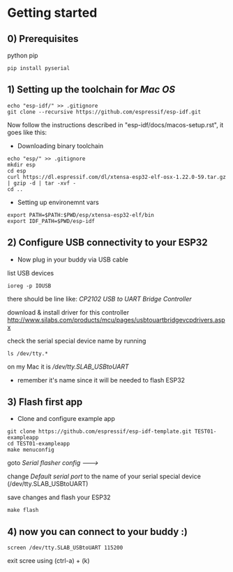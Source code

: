 # Getting started
## 0) Prerequisites
python
pip

```
pip install pyserial
```

## 1) Setting up the toolchain for _Mac OS_
```
echo "esp-idf/" >> .gitignore
git clone --recursive https://github.com/espressif/esp-idf.git
```
Now follow the instructions described in "esp-idf/docs/macos-setup.rst", it goes like this:

- Downloading binary toolchain

```
echo "esp/" >> .gitignore
mkdir esp
cd esp
curl https://dl.espressif.com/dl/xtensa-esp32-elf-osx-1.22.0-59.tar.gz | gzip -d | tar -xvf -
cd ..
```

- Setting up environemnt vars

```
export PATH=$PATH:$PWD/esp/xtensa-esp32-elf/bin
export IDF_PATH=$PWD/esp-idf
```

## 2) Configure USB connectivity to your ESP32

- Now plug in your buddy via USB cable

list USB devices

```
ioreg -p IOUSB
``` 
there should be line like: 
_CP2102 USB to UART Bridge Controller_ 

download & install driver for this controller 
http://www.silabs.com/products/mcu/pages/usbtouartbridgevcpdrivers.aspx

check the serial special device name by running 
```
ls /dev/tty.*
```

on my Mac it is _/dev/tty.SLAB_USBtoUART_

- remember it's name since it will be needed to flash ESP32

## 3) Flash first app

- Clone and configure example app

```
git clone https://github.com/espressif/esp-idf-template.git TEST01-exampleapp
cd TEST01-exampleapp
make menuconfig
```

goto _Serial flasher config  --->_

change _Default serial port_ to the name of your serial special device (/dev/tty.SLAB_USBtoUART)

save changes and flash your ESP32

```
make flash
```

## 4) now you can connect to your buddy :)

```
screen /dev/tty.SLAB_USBtoUART 115200
```

exit scree using (ctrl-a) + (k)